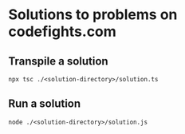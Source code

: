# Solutions to problems on codefights.com

## Transpile a solution

`npx tsc ./<solution-directory>/solution.ts`

## Run a solution

`node ./<solution-directory>/solution.js`